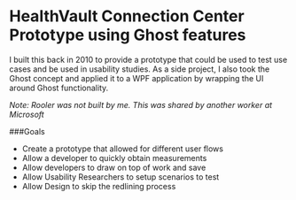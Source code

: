 # HealthVault Connection Center Prototype using Ghost features 

I built this back in 2010 to provide a prototype that could be used to test use cases and be used in usability studies. As a side project, I also took the Ghost concept and applied it to a WPF application by wrapping the UI around Ghost functionality. 

_Note: Rooler was not built by me. This was shared by another worker at Microsoft_

###Goals
- Create a prototype that allowed for different user flows
- Allow a developer to quickly obtain measurements 
- Allow developers to draw on top of work and save 
- Allow Usability Researchers to setup scenarios to test
- Allow Design to skip the redlining process
